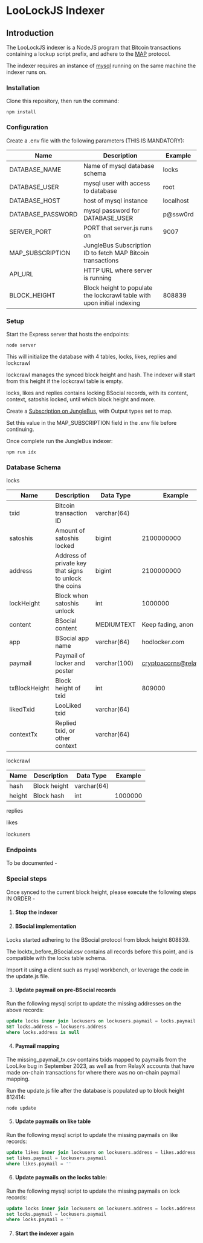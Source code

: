 # LooLockJS Indexer

## Introduction

The LooLockJS indexer is a NodeJS program that Bitcoin transactions containing a lockup script prefix, and adhere to the [MAP](https://map.sv) protocol.

The indexer requires an instance of [mysql](https://www.mysql.com/) running on the same machine the indexer runs on.

### Installation

Clone this repository, then run the command:

```npm install```

### Configuration

Create a .env file with the following parameters (THIS IS MANDATORY):

| Name | Description | Example |
| ----------- | ----------- | ----------- |
| DATABASE_NAME | Name of mysql database schema | locks |
| DATABASE_USER | mysql user with access to database | root |
| DATABASE_HOST | host of mysql instance | localhost |
| DATABASE_PASSWORD | mysql password for DATABASE_USER | p@ssw0rd |
| SERVER_PORT | PORT that server.js runs on | 9007 |
| MAP_SUBSCRIPTION | JungleBus Subscription ID to fetch MAP Bitcoin transactions | |
| API_URL | HTTP URL where server is running | |
| BLOCK_HEIGHT | Block height to populate the lockcrawl table with upon initial indexing | 808839 | 

### Setup

Start the Express server that hosts the endpoints:

```node server```

This will initialize the database with 4 tables, locks, likes, replies and lockcrawl

lockcrawl manages the synced block height and hash. The indexer will start from this height if the lockcrawl table is empty.

locks, likes and replies contains locking BSocial records, with its content, context, satoshis locked, until which block height and more.

Create a [Subscription on JungleBus](https://junglebus.gorillapool.io/junglebus/subscriptions), with Output types set to map.

Set this value in the MAP_SUBSCRIPTION field in the .env file before continuing.

Once complete run the JungleBus indexer:

```npm run idx```

### Database Schema

locks

| Name | Description | Data Type | Example |
| ----------- | ----------- | ----------- | ----------- |
| txid | Bitcoin transaction ID | varchar(64) |  |
| satoshis | Amount of satoshis locked | bigint | 2100000000 |
| address | Address of private key that signs to unlock the coins | bigint | 2100000000 |
| lockHeight | Block when satoshis unlock | int | 1000000 |
| content | BSocial content | MEDIUMTEXT | Keep fading, anon |
| app | BSocial app name | varchar(64) | hodlocker.com |
| paymail | Paymail of locker and poster | varchar(100) | cryptoacorns@relayx.io |
| txBlockHeight | Block height of txid | int | 809000 |
| likedTxid | LooLiked txid | varchar(64) | |
| contextTx | Replied txid, or other context | varchar(64) | |

lockcrawl

| Name | Description | Data Type | Example |
| ----------- | ----------- | ----------- | ----------- |
| hash | Block height | varchar(64) |  |
| height | Block hash | int | 1000000 |

replies

likes

lockusers

### Endpoints

To be documented -

### Special steps

Once synced to the current block height, please execute the following steps IN ORDER -

1. #### Stop the indexer

2. #### BSocial implementation

Locks started adhering to the BSocial protocol from block height 808839.

The locktx_before_BSocial.csv contains all records before this point, and is compatible with the locks table schema.

Import it using a client such as mysql workbench, or leverage the code in the update.js file.

3. #### Update paymail on pre-BSocial records

Run the following mysql script to update the missing addresses on the above records:

```sql
update locks inner join lockusers on lockusers.paymail = locks.paymail 
SET locks.address = lockusers.address
where locks.address is null
```

4. #### Paymail mapping

The missing_paymail_tx.csv contains txids mapped to paymails from the LooLike bug in September 2023, as well as from RelayX accounts that have made on-chain transactions for where there was no on-chain paymail mapping.

Run the update.js file after the database is populated up to block height 812414:

```node update```

5. #### Update paymails on like table

Run the following mysql script to update the missing paymails on like records:

```sql
update likes inner join lockusers on lockusers.address = likes.address
set likes.paymail = lockusers.paymail
where likes.paymail = ''
```

6. #### Update paymails on the locks table:

Run the following mysql script to update the missing paymails on lock records:

```sql
update locks inner join lockusers on lockusers.address = locks.address
set locks.paymail = lockusers.paymail
where locks.paymail = ''
```

7. #### Start the indexer again